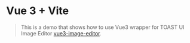 # Vue 3 + Vite

> This is a demo that shows how to use Vue3 wrapper for TOAST UI Image Editor [vue3-image-editor](https://github.com/tudan110/vue3-image-editor).
